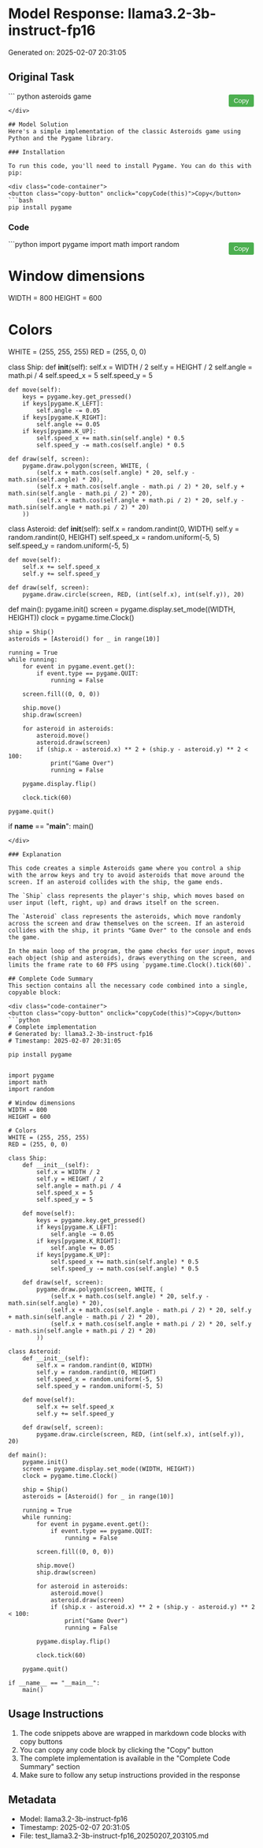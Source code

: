 # Model Response: llama3.2-3b-instruct-fp16
Generated on: 2025-02-07 20:31:05


<style>
.copy-button {
    position: absolute;
    top: 5px;
    right: 5px;
    padding: 5px 10px;
    background-color: #4CAF50;
    color: white;
    border: none;
    border-radius: 3px;
    cursor: pointer;
    z-index: 1;
}
.code-container {
    position: relative;
    margin: 10px 0;
}
.copy-button:hover {
    background-color: #45a049;
}
.copy-button:active {
    background-color: #3d8b40;
}
</style>

<script>
function copyCode(buttonElement) {
    const codeBlock = buttonElement.parentElement.querySelector('code');
    const range = document.createRange();
    range.selectNode(codeBlock);
    window.getSelection().removeAllRanges();
    window.getSelection().addRange(range);
    try {
        document.execCommand('copy');
        buttonElement.textContent = 'Copied!';
        setTimeout(() => {
            buttonElement.textContent = 'Copy';
        }, 2000);
    } catch(e) {
        console.error('Failed to copy text:', e);
        buttonElement.textContent = 'Failed to copy';
    }
    window.getSelection().removeAllRanges();
}
</script>


## Original Task
<div class="code-container">
<button class="copy-button" onclick="copyCode(this)">Copy</button>
```
python asteroids game

```
</div>

## Model Solution
Here's a simple implementation of the classic Asteroids game using Python and the Pygame library.

### Installation

To run this code, you'll need to install Pygame. You can do this with pip:

<div class="code-container">
<button class="copy-button" onclick="copyCode(this)">Copy</button>
```bash
pip install pygame
```
</div>

### Code

<div class="code-container">
<button class="copy-button" onclick="copyCode(this)">Copy</button>
```python
import pygame
import math
import random

# Window dimensions
WIDTH = 800
HEIGHT = 600

# Colors
WHITE = (255, 255, 255)
RED = (255, 0, 0)

class Ship:
    def __init__(self):
        self.x = WIDTH / 2
        self.y = HEIGHT / 2
        self.angle = math.pi / 4
        self.speed_x = 5
        self.speed_y = 5

    def move(self):
        keys = pygame.key.get_pressed()
        if keys[pygame.K_LEFT]:
            self.angle -= 0.05
        if keys[pygame.K_RIGHT]:
            self.angle += 0.05
        if keys[pygame.K_UP]:
            self.speed_x += math.sin(self.angle) * 0.5
            self.speed_y -= math.cos(self.angle) * 0.5

    def draw(self, screen):
        pygame.draw.polygon(screen, WHITE, (
            (self.x + math.cos(self.angle) * 20, self.y - math.sin(self.angle) * 20),
            (self.x + math.cos(self.angle - math.pi / 2) * 20, self.y + math.sin(self.angle - math.pi / 2) * 20),
            (self.x + math.cos(self.angle + math.pi / 2) * 20, self.y - math.sin(self.angle + math.pi / 2) * 20)
        ))

class Asteroid:
    def __init__(self):
        self.x = random.randint(0, WIDTH)
        self.y = random.randint(0, HEIGHT)
        self.speed_x = random.uniform(-5, 5)
        self.speed_y = random.uniform(-5, 5)

    def move(self):
        self.x += self.speed_x
        self.y += self.speed_y

    def draw(self, screen):
        pygame.draw.circle(screen, RED, (int(self.x), int(self.y)), 20)

def main():
    pygame.init()
    screen = pygame.display.set_mode((WIDTH, HEIGHT))
    clock = pygame.time.Clock()

    ship = Ship()
    asteroids = [Asteroid() for _ in range(10)]

    running = True
    while running:
        for event in pygame.event.get():
            if event.type == pygame.QUIT:
                running = False

        screen.fill((0, 0, 0))

        ship.move()
        ship.draw(screen)

        for asteroid in asteroids:
            asteroid.move()
            asteroid.draw(screen)
            if (ship.x - asteroid.x) ** 2 + (ship.y - asteroid.y) ** 2 < 100:
                print("Game Over")
                running = False

        pygame.display.flip()

        clock.tick(60)

    pygame.quit()

if __name__ == "__main__":
    main()
```
</div>

### Explanation

This code creates a simple Asteroids game where you control a ship with the arrow keys and try to avoid asteroids that move around the screen. If an asteroid collides with the ship, the game ends.

The `Ship` class represents the player's ship, which moves based on user input (left, right, up) and draws itself on the screen.

The `Asteroid` class represents the asteroids, which move randomly across the screen and draw themselves on the screen. If an asteroid collides with the ship, it prints "Game Over" to the console and ends the game.

In the main loop of the program, the game checks for user input, moves each object (ship and asteroids), draws everything on the screen, and limits the frame rate to 60 FPS using `pygame.time.Clock().tick(60)`.

## Complete Code Summary
This section contains all the necessary code combined into a single, copyable block:

<div class="code-container">
<button class="copy-button" onclick="copyCode(this)">Copy</button>
```python
# Complete implementation
# Generated by: llama3.2-3b-instruct-fp16
# Timestamp: 2025-02-07 20:31:05

pip install pygame


import pygame
import math
import random

# Window dimensions
WIDTH = 800
HEIGHT = 600

# Colors
WHITE = (255, 255, 255)
RED = (255, 0, 0)

class Ship:
    def __init__(self):
        self.x = WIDTH / 2
        self.y = HEIGHT / 2
        self.angle = math.pi / 4
        self.speed_x = 5
        self.speed_y = 5

    def move(self):
        keys = pygame.key.get_pressed()
        if keys[pygame.K_LEFT]:
            self.angle -= 0.05
        if keys[pygame.K_RIGHT]:
            self.angle += 0.05
        if keys[pygame.K_UP]:
            self.speed_x += math.sin(self.angle) * 0.5
            self.speed_y -= math.cos(self.angle) * 0.5

    def draw(self, screen):
        pygame.draw.polygon(screen, WHITE, (
            (self.x + math.cos(self.angle) * 20, self.y - math.sin(self.angle) * 20),
            (self.x + math.cos(self.angle - math.pi / 2) * 20, self.y + math.sin(self.angle - math.pi / 2) * 20),
            (self.x + math.cos(self.angle + math.pi / 2) * 20, self.y - math.sin(self.angle + math.pi / 2) * 20)
        ))

class Asteroid:
    def __init__(self):
        self.x = random.randint(0, WIDTH)
        self.y = random.randint(0, HEIGHT)
        self.speed_x = random.uniform(-5, 5)
        self.speed_y = random.uniform(-5, 5)

    def move(self):
        self.x += self.speed_x
        self.y += self.speed_y

    def draw(self, screen):
        pygame.draw.circle(screen, RED, (int(self.x), int(self.y)), 20)

def main():
    pygame.init()
    screen = pygame.display.set_mode((WIDTH, HEIGHT))
    clock = pygame.time.Clock()

    ship = Ship()
    asteroids = [Asteroid() for _ in range(10)]

    running = True
    while running:
        for event in pygame.event.get():
            if event.type == pygame.QUIT:
                running = False

        screen.fill((0, 0, 0))

        ship.move()
        ship.draw(screen)

        for asteroid in asteroids:
            asteroid.move()
            asteroid.draw(screen)
            if (ship.x - asteroid.x) ** 2 + (ship.y - asteroid.y) ** 2 < 100:
                print("Game Over")
                running = False

        pygame.display.flip()

        clock.tick(60)

    pygame.quit()

if __name__ == "__main__":
    main()

```
</div>

## Usage Instructions
1. The code snippets above are wrapped in markdown code blocks with copy buttons
2. You can copy any code block by clicking the "Copy" button
3. The complete implementation is available in the "Complete Code Summary" section
4. Make sure to follow any setup instructions provided in the response

## Metadata
- Model: llama3.2-3b-instruct-fp16
- Timestamp: 2025-02-07 20:31:05
- File: test_llama3.2-3b-instruct-fp16_20250207_203105.md

